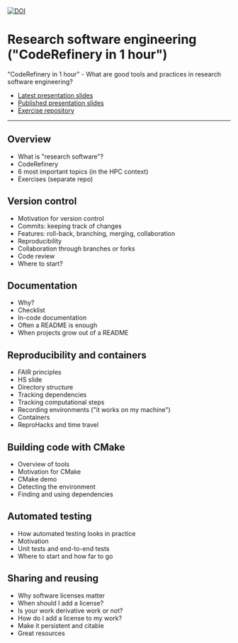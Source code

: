 [![DOI](https://zenodo.org/badge/DOI/10.5281/zenodo.8242054.svg)](https://doi.org/10.5281/zenodo.8242054)

# Research software engineering ("CodeRefinery in 1 hour")

"CodeRefinery in 1 hour" - What are good tools and practices in research software engineering?

- [Latest presentation slides](https://cicero.xyz/v3/remark/0.14.0/github.com/coderefinery/research-software-engineering/main/presentation.md/)
- [Published presentation slides](https://doi.org/10.5281/zenodo.8242054)
- [Exercise repository](https://coderefinery.github.io/research-software-engineering/)

---

## Overview

- What is "research software"?
- CodeRefinery
- 6 most important topics (in the HPC context)
- Exercises (separate repo)


## Version control

- Motivation for version control
- Commits: keeping track of changes
- Features: roll-back, branching, merging, collaboration
- Reproducibility
- Collaboration through branches or forks
- Code review
- Where to start?


## Documentation

- Why?
- Checklist
- In-code documentation
- Often a README is enough
- When projects grow out of a README


## Reproducibility and containers

- FAIR principles
- HS slide
- Directory structure
- Tracking dependencies
- Tracking computational steps
- Recording environments ("it works on my machine")
- Containers
- ReproHacks and time travel


## Building code with CMake

- Overview of tools
- Motivation for CMake
- CMake demo
- Detecting the environment
- Finding and using dependencies


## Automated testing

- How automated testing looks in practice
- Motivation
- Unit tests and end-to-end tests
- Where to start and how far to go


## Sharing and reusing

- Why software licenses matter
- When should I add a license?
- Is your work derivative work or not?
- How do I add a license to my work?
- Make it persistent and citable
- Great resources
